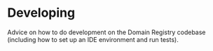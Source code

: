 # Developing

Advice on how to do development on the Domain Registry codebase (including how
to set up an IDE environment and run tests).

